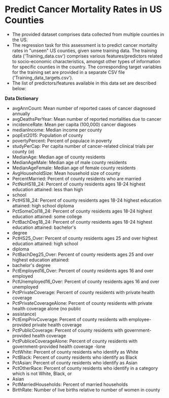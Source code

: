 # **Predict Cancer Mortality Rates in US Counties**

- The provided dataset comprises data collected from multiple counties in the US. 
- The regression task for this assessment is to predict cancer mortality rates in "unseen" US counties, given some training data. The training data ('Training_data.csv') comprises various features/predictors related to socio-economic characteristics, amongst other types of information for specific counties in the country. The corresponding target variables for the training set are provided in a separate CSV file ('Training_data_targets.csv').
- The list of predictors/features available in this data set are described below:

**Data Dictionary**

- avgAnnCount: Mean number of reported cases of cancer diagnosed annually
- avgDeathsPerYear: Mean number of reported mortalities due to cancer
- incidenceRate: Mean per capita (100,000) cancer diagoses
- medianIncome: Median income per county 
- popEst2015: Population of county 
- povertyPercent: Percent of populace in poverty 
- studyPerCap: Per capita number of cancer-related clinical trials per county ($\alpha$)
- MedianAge: Median age of county residents 
- MedianAgeMale: Median age of male county residents 
- MedianAgeFemale: Median age of female county residents 
- AvgHouseholdSize: Mean household size of county 
- PercentMarried: Percent of county residents who are married 
- PctNoHS18_24: Percent of county residents ages 18-24 highest education attained: less than high
- school 
- PctHS18_24: Percent of county residents ages 18-24 highest education attained: high school diploma 
- PctSomeCol18_24: Percent of county residents ages 18-24 highest education attained: some college 
- PctBachDeg18_24: Percent of county residents ages 18-24 highest education attained: bachelor's
- degree 
- PctHS25_Over: Percent of county residents ages 25 and over highest education attained: high school
- diploma 
- PctBachDeg25_Over: Percent of county residents ages 25 and over highest education attained:
- bachelor's degree 
- PctEmployed16_Over: Percent of county residents ages 16 and over employed 
- PctUnemployed16_Over: Percent of county residents ages 16 and over unemployed 
- PctPrivateCoverage: Percent of county residents with private health coverage 
- PctPrivateCoverageAlone: Percent of county residents with private health coverage alone (no public
- assistance) 
- PctEmpPrivCoverage: Percent of county residents with employee-provided private health coverage 
- PctPublicCoverage: Percent of county residents with government-provided health coverage 
- PctPubliceCoverageAlone: Percent of county residents with government-provided health coverage -lone 
- PctWhite: Percent of county residents who identify as White 
- PctBlack: Percent of county residents who identify as Black 
- PctAsian: Percent of county residents who identify as Asian 
- PctOtherRace: Percent of county residents who identify in a category which is not White, Black, or
- Asian 
- PctMarriedHouseholds: Percent of married households 
- BirthRate: Number of live births relative to number of women in county 
